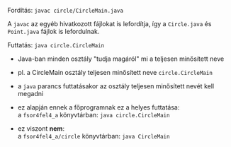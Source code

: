 

Fordítás: `javac circle/CircleMain.java`

A `javac` az egyéb hivatkozott fájlokat is lefordítja, így a `Circle.java` és `Point.java` fájlok is lefordulnak.

Futtatás: `java circle.CircleMain`

- Java-ban minden osztály "tudja magáról" mi a teljesen minősített neve
- pl. a CircleMain osztály teljesen minősített neve `circle.CircleMain`
- a `java` parancs futtatásakor az osztály teljesen minősített nevét kell megadni

- ez alapján ennek a főprogramnak ez a helyes futtatása:  
a `fsor4fel4_a` könyvtárban: `java circle.CircleMain`
- ez viszont **nem**:  
a `fsor4fel4_a/circle` könyvtárban: `java CircleMain`


